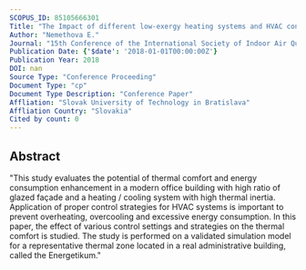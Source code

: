 ```yaml
---
SCOPUS_ID: 85105666301
Title: "The Impact of different low-exergy heating systems and HVAC control settings on thermal comfort and energy performance"
Author: "Nemethova E."
Journal: "15th Conference of the International Society of Indoor Air Quality and Climate, INDOOR AIR 2018"
Publication Date: {'$date': '2018-01-01T00:00:00Z'}
Publication Year: 2018
DOI: nan
Source Type: "Conference Proceeding"
Document Type: "cp"
Document Type Description: "Conference Paper"
Affliation: "Slovak University of Technology in Bratislava"
Affliation Country: "Slovakia"
Cited by count: 0
---
```


## Abstract
"This study evaluates the potential of thermal comfort and energy consumption enhancement in a modern office building with high ratio of glazed façade and a heating / cooling system with high thermal inertia. Application of proper control strategies for HVAC systems is important to prevent overheating, overcooling and excessive energy consumption. In this paper, the effect of various control settings and strategies on the thermal comfort is studied. The study is performed on a validated simulation model for a representative thermal zone located in a real administrative building, called the Energetikum."
